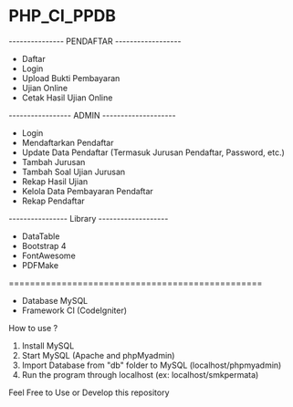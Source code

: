 # PHP_CI_PPDB

---------------   PENDAFTAR   ------------------
* Daftar
* Login
* Upload Bukti Pembayaran
* Ujian Online
* Cetak Hasil Ujian Online

-----------------   ADMIN   --------------------
* Login
* Mendaftarkan Pendaftar
* Update Data Pendaftar (Termasuk Jurusan Pendaftar, Password, etc.)
* Tambah Jurusan
* Tambah Soal Ujian Jurusan
* Rekap Hasil Ujian
* Kelola Data Pembayaran Pendaftar
* Rekap Pendaftar


----------------   Library   -------------------
* DataTable
* Bootstrap 4
* FontAwesome
* PDFMake

================================================
- Database MySQL
- Framework CI (CodeIgniter) 

How to use ?
1. Install MySQL
2. Start MySQL (Apache and phpMyadmin)
3. Import Database from "db" folder to MySQL (localhost/phpmyadmin)
4. Run the program through localhost (ex: localhost/smkpermata)

Feel Free to Use or Develop this repository

